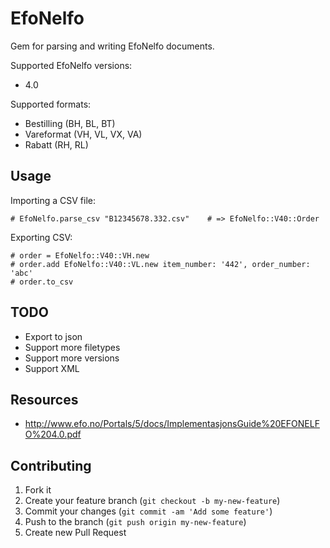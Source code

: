 # EfoNelfo

Gem for parsing and writing EfoNelfo documents.

Supported EfoNelfo versions:

* 4.0

Supported formats:

* Bestilling (BH, BL, BT)
* Vareformat (VH, VL, VX, VA)
* Rabatt (RH, RL)

## Usage

Importing a CSV file:

    # EfoNelfo.parse_csv "B12345678.332.csv"    # => EfoNelfo::V40::Order

Exporting CSV:

    # order = EfoNelfo::V40::VH.new
    # order.add EfoNelfo::V40::VL.new item_number: '442', order_number: 'abc'
    # order.to_csv


## TODO

* Export to json
* Support more filetypes
* Support more versions
* Support XML

## Resources

* http://www.efo.no/Portals/5/docs/ImplementasjonsGuide%20EFONELFO%204.0.pdf


## Contributing

1. Fork it
2. Create your feature branch (`git checkout -b my-new-feature`)
3. Commit your changes (`git commit -am 'Add some feature'`)
4. Push to the branch (`git push origin my-new-feature`)
5. Create new Pull Request
